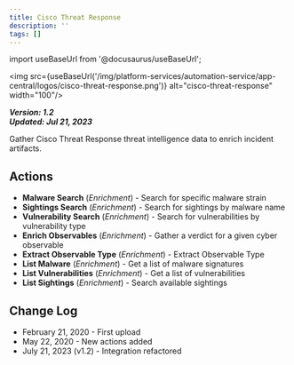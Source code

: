 ```yaml
---
title: Cisco Threat Response
description: ''
tags: []
---
```

import useBaseUrl from '@docusaurus/useBaseUrl';

<img src={useBaseUrl('/img/platform-services/automation-service/app-central/logos/cisco-threat-response.png')} alt="cisco-threat-response" width="100"/>

***Version: 1.2  
Updated: Jul 21, 2023***

Gather Cisco Threat Response threat intelligence data to enrich incident artifacts.

## Actions

* **Malware Search** (*Enrichment*) - Search for specific malware strain
* **Sightings Search** (*Enrichment*) - Search for sightings by malware name
* **Vulnerability Search** (*Enrichment*) - Search for vulnerabilities by vulnerability type
* **Enrich Observables** (*Enrichment*) - Gather a verdict for a given cyber observable
* **Extract Observable Type** (*Enrichment*) - Extract Observable Type
* **List Malware** (*Enrichment*) - Get a list of malware signatures
* **List Vulnerabilities** (*Enrichment*) - Get a list of vulnerabilities
* **List Sightings** (*Enrichment*) - Search available sightings

## Change Log

* February 21, 2020 - First upload
* May 22, 2020 - New actions added
* July 21, 2023 (v1.2) - Integration refactored
